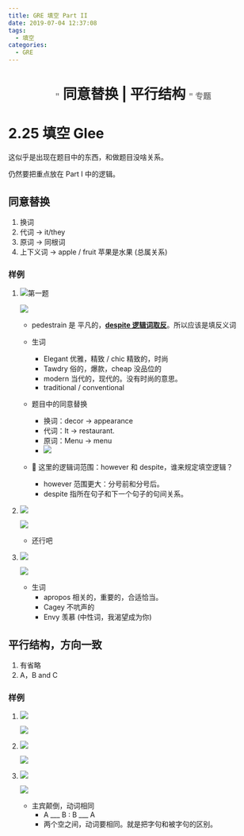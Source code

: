 ```yaml
---
title: GRE 填空 Part II
date: 2019-07-04 12:37:08
tags:
  - 填空
categories:
  - GRE
---
```








<center>
  <h1>
    <span style="font-size: 16px; color: gray">"</span> 同意替换 | 平行结构 <span style="font-size: 16px; color: gray">" 专题</span>
  </h1>
</center>

<!--more-->



# 2.25 填空 Glee

这似乎是出现在题目中的东西，和做题目没啥关系。

仍然要把重点放在 Part I 中的逻辑。

## 同意替换

1. 换词
2. 代词 -> it/they
3. 原词 -> 同根词
4. 上下义词 -> apple / fruit 苹果是水果 (总属关系)



### 样例

1. ![第一题](1.png)

   ![](2.png)

   * pedestrain 是 平凡的，**<u>despite 逻辑词取反</u>**。所以应该是填反义词
   * 生词
     * Elegant 优雅，精致 / chic 精致的，时尚
     * Tawdry 俗的，爆款，cheap 没品位的
     * modern 当代的，现代的。没有时尚的意思。
     * traditional / conventional
   * 题目中的同意替换
     * 换词：decor -> appearance
     * 代词：It -> restaurant.
     * 原词：Menu -> menu
     * ![](3.png)

   * :100: 这里的逻辑词范围：however 和 despite，谁来规定填空逻辑？
     * however 范围更大：分号前和分号后。
     * despite 指所在句子和下一个句子的句间关系。

2. ![](4.png)

   ![](5.png)

   * 还行吧

3. ![](6.png)

   ![](7.png)

   * 生词
     * apropos 相关的，重要的，合适恰当。
     * Cagey 不吭声的
     * Envy 羡慕 (中性词，我渴望成为你)

## 平行结构，方向一致

1. 有省略
2.  A，B and C



### 样例

1. ![](8.png)

   ![](9.png)

2. ![](10.png)

   ![](11.png)

3. ![](12.png)

   ![](13.png)

   * 主宾颠倒，动词相同
     * A ___ B : B ___ A
     * 两个空之间，动词要相同。就是把字句和被字句的区别。